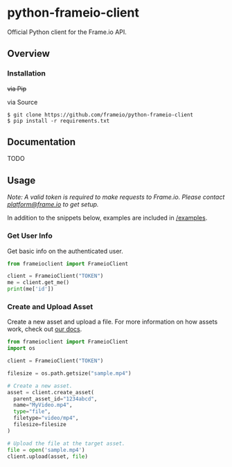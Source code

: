 # python-frameio-client

Official Python client for the Frame.io API.

## Overview

### Installation

~~via Pip~~

via Source

```
$ git clone https://github.com/frameio/python-frameio-client
$ pip install -r requirements.txt
```

## Documentation

TODO

## Usage

_Note: A valid token is required to make requests to Frame.io. Please contact platform@frame.io to get setup._

In addition to the snippets below, examples are included in [/examples](/examples).

### Get User Info

Get basic info on the authenticated user.

```python
from frameioclient import FrameioClient

client = FrameioClient("TOKEN")
me = client.get_me()
print(me['id'])
```

### Create and Upload Asset

Create a new asset and upload a file. For more information on how assets work, check out [our docs](https://docs.frame.io).

```python
from frameioclient import FrameioClient
import os

client = FrameioClient("TOKEN")

filesize = os.path.getsize("sample.mp4")

# Create a new asset.
asset = client.create_asset(
  parent_asset_id="1234abcd",
  name="MyVideo.mp4",
  type="file",
  filetype="video/mp4",
  filesize=filesize
)

# Upload the file at the target asset.
file = open('sample.mp4')
client.upload(asset, file)
```
